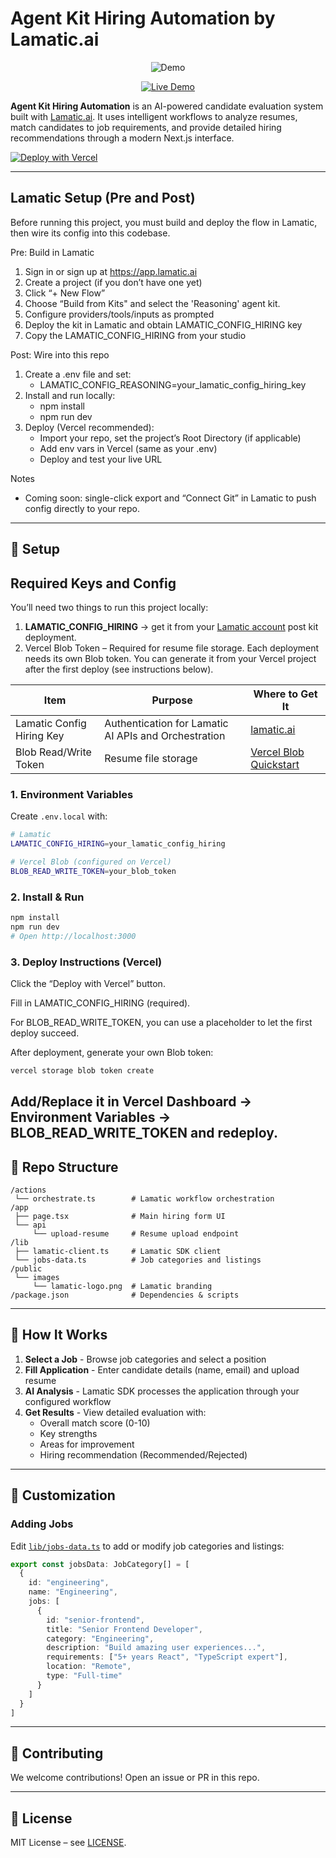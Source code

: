 # Agent Kit Hiring Automation by Lamatic.ai

<p align="center">
  <img src="https://media0.giphy.com/media/v1.Y2lkPTc5MGI3NjExNGFzbnM2YjV0c2c4OTJtMmhtYjZmYWNyNWZkaG91Y2x6OTR1dzRiYyZlcD12MV9pbnRlcm5hbF9naWZfYnlfaWQmY3Q9Zw/3aM9X2uZyHXrXVWgDI/giphy.gif" alt="Demo" />
</p>

<p align="center">
  <a href="https://agent-kit-hiring.vercel.app" target="_blank">
    <img src="https://img.shields.io/badge/Live%20Demo-black?style=for-the-badge" alt="Live Demo" />
  </a>
</p>

**Agent Kit Hiring Automation** is an AI-powered candidate evaluation system built with [Lamatic.ai](https://lamatic.ai). It uses intelligent workflows to analyze resumes, match candidates to job requirements, and provide detailed hiring recommendations through a modern Next.js interface.

[![Deploy with Vercel](https://vercel.com/button)](https://vercel.com/new/clone?repository-url=https://github.com/Lamatic/AgentKit&root-directory=templates/automation/hiring&env=LAMATIC_CONFIG_HIRING&envDescription=Your%20Lamatic%20Config%20Hiring%20key%20is%20required.&envLink=https://lamatic.ai/templates/agentkits/automation/agent-kit-hiring)

---

## Lamatic Setup (Pre and Post)

Before running this project, you must build and deploy the flow in Lamatic, then wire its config into this codebase.

Pre: Build in Lamatic
1. Sign in or sign up at https://app.lamatic.ai  
2. Create a project (if you don’t have one yet)  
3. Click “+ New Flow”  
4. Choose “Build from Kits" and select the 'Reasoning' agent kit.  
5. Configure providers/tools/inputs as prompted  
6. Deploy the kit in Lamatic and obtain LAMATIC_CONFIG_HIRING key
7. Copy the LAMATIC_CONFIG_HIRING from your studio

Post: Wire into this repo
1. Create a .env file and set:
   - LAMATIC_CONFIG_REASONING=your_lamatic_config_hiring_key
3. Install and run locally:
   - npm install
   - npm run dev
4. Deploy (Vercel recommended):
   - Import your repo, set the project’s Root Directory (if applicable)
   - Add env vars in Vercel (same as your .env)
   - Deploy and test your live URL

Notes
- Coming soon: single-click export and “Connect Git” in Lamatic to push config directly to your repo.

---

## 🔑 Setup
## Required Keys and Config

You’ll need two things to run this project locally:  

1. **LAMATIC_CONFIG_HIRING** → get it from your [Lamatic account](https://lamatic.ai) post kit deployment.
2. Vercel Blob Token – Required for resume file storage. Each deployment needs its own Blob token. You can generate it from your Vercel project after the first deploy (see instructions below).


| Item              | Purpose                                      | Where to Get It                                 |
| ----------------- | -------------------------------------------- | ----------------------------------------------- |
| Lamatic Config Hiring Key  | Authentication for Lamatic AI APIs and Orchestration           | [lamatic.ai](https://lamatic.ai)                |
| Blob Read/Write Token   | Resume file storage                          | [Vercel Blob Quickstart](https://vercel.com/docs/storage/vercel-blob/quickstart)                    |

### 1. Environment Variables

Create `.env.local` with:

```bash
# Lamatic
LAMATIC_CONFIG_HIRING=your_lamatic_config_hiring

# Vercel Blob (configured on Vercel)
BLOB_READ_WRITE_TOKEN=your_blob_token
```

### 2. Install & Run

```bash
npm install
npm run dev
# Open http://localhost:3000
```

### 3. Deploy Instructions (Vercel)

Click the “Deploy with Vercel” button.

Fill in LAMATIC_CONFIG_HIRING (required).

For BLOB_READ_WRITE_TOKEN, you can use a placeholder to let the first deploy succeed.

After deployment, generate your own Blob token:

```bash
vercel storage blob token create
```

Add/Replace it in Vercel Dashboard → Environment Variables → BLOB_READ_WRITE_TOKEN and redeploy.
---

## 📂 Repo Structure

```
/actions
 └── orchestrate.ts        # Lamatic workflow orchestration
/app
 ├── page.tsx              # Main hiring form UI
 └── api
     └── upload-resume     # Resume upload endpoint
/lib
 ├── lamatic-client.ts     # Lamatic SDK client
 └── jobs-data.ts          # Job categories and listings
/public
 └── images
     └── lamatic-logo.png  # Lamatic branding
/package.json              # Dependencies & scripts
```

---

## 🎯 How It Works

1. **Select a Job** - Browse job categories and select a position
2. **Fill Application** - Enter candidate details (name, email) and upload resume
3. **AI Analysis** - Lamatic SDK processes the application through your configured workflow
4. **Get Results** - View detailed evaluation with:
   - Overall match score (0-10)
   - Key strengths
   - Areas for improvement
   - Hiring recommendation (Recommended/Rejected)

---

## 🔧 Customization

### Adding Jobs

Edit [`lib/jobs-data.ts`](./lib/jobs-data.ts) to add or modify job categories and listings:

```typescript
export const jobsData: JobCategory[] = [
  {
    id: "engineering",
    name: "Engineering",
    jobs: [
      {
        id: "senior-frontend",
        title: "Senior Frontend Developer",
        category: "Engineering",
        description: "Build amazing user experiences...",
        requirements: ["5+ years React", "TypeScript expert"],
        location: "Remote",
        type: "Full-time"
      }
    ]
  }
]
```

---

## 🤝 Contributing

We welcome contributions! Open an issue or PR in this repo.

---

## 📜 License

MIT License – see [LICENSE](./LICENSE).

